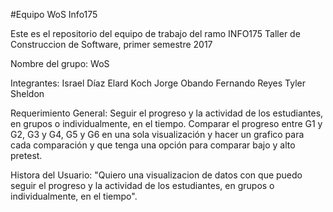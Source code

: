 #Equipo WoS Info175

Este es el repositorio del equipo de trabajo del ramo INFO175 Taller de Construccion de Software, primer semestre 2017

Nombre del grupo: WoS

Integrantes: 	Israel Díaz
	        Elard Koch
		Jorge Obando
		Fernando Reyes
		Tyler Sheldon

Requerimiento General: Seguir el progreso y la actividad de los estudiantes, en grupos o individualmente, en el tiempo.
			Comparar el progreso entre G1 y G2, G3 y G4, G5 y G6 en una sola visualización y hacer un grafico para cada comparación y que tenga una opción para comparar bajo y alto pretest. 

Histora del Usuario: 
  "Quiero una visualizacion de datos con que puedo seguir el progreso y la actividad de los estudiantes, en grupos o individualmente, en el tiempo".


